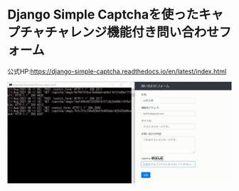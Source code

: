 # Django Simple Captchaを使ったキャプチャチャレンジ機能付き問い合わせフォーム

公式HP:https://django-simple-captcha.readthedocs.io/en/latest/index.html

![demo](https://github.com/sinjorjob/django-simple-capture-inquery-form/blob/master/images/django-simple-captcha.gif)
